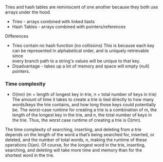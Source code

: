 Tries and hash tables are reminiscent of one another because they both use arrays under the hood.
- Tries - arrays combined with linked liasts
- Hash Tables - arrays combined with pointers/references

Differences
- Tries contain no hash function (no collisions)
This is because each key can be represented in alphabetical order, and is uniquely retrievable since\
every branch path to a string's values will be unique to that key.
- Disadvantage - takes up a lot of memory and space will empty (null) pointers.

### Time complexity
- O(mn) (m = length of longest key in trie, n = total number of keys in trie)
The amount of time it takes to create a trie is tied directly to how many words/keys the trie contains, and how long those keys could potentially be. The worst-case runtime for creating a trie is a combination of m, the length of the longest key in the trie, and n, the total number of keys in the trie. Thus, the worst case runtime of creating a trie is O(mn).

The time complexity of searching, inserting, and deleting from a trie depends on the length of the word a that’s being searched for, inserted, or deleted, and the number of total words, n, making the runtime of these operations O(an). Of course, for the longest word in the trie, inserting, searching, and deleting will take more time and memory than for the shortest word in the trie.